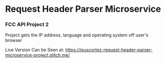 # Request Header Parser Microservice
### FCC API Project 2
Project gets the IP address, language and operating system off user's browser

Live Version Can be Seen at: https://jeuscortez-request-header-parser-microservice-project.glitch.me/
